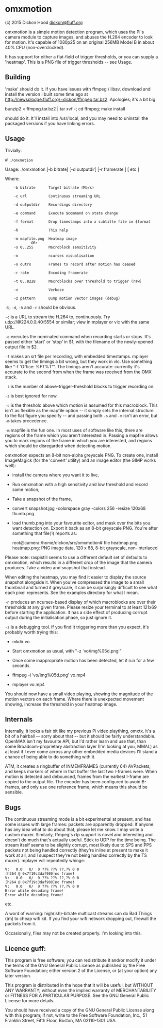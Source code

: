 omxmotion
=========

(c) 2015 Dickon Hood <dickon@fluff.org>

omxmotion is a simple motion detection program, which uses the Pi's camera
module to capture images, and abuses the H.264 encoder to look for motion.
It's capable of 1080p25 on an original 256MB Model B in about 40% CPU
(non-overclocked).

It has support for either a flat-field of trigger thresholds, or you can
supply a 'heatmap'.  This is a PNG file of trigger thresholds -- see Usage.


Building
--------

'make' should do it.  If you have issues with ffmpeg / libav, download and
install the version I built some time ago at
<http://newsplodge.fluff.org/~dickon/ffmpeg.tar.bz2>.  Apologies; it's a bit
big.

bunzip2 < ffmpeg.tar.bz2 | tar xvf -; cd ffmpeg; make install

should do it.  It'll install into /usr/local, and you may need to uninstall
the packaged versions if you have linking errors.


Usage
-----

Trivially:

\# ```./omxmotion```

Usage: ./omxmotion [-b bitrate] [-d outputdir] [-r framerate ] [ etc ]

Where:

        -b bitrate      Target bitrate (Mb/s)

        -c url          Continuous streaming URL

        -d outputdir    Recordings directory

        -e command      Execute $command on state change

        -f format       Drop timestamps into a subtitle file in $format

        -h              This help

        -m mapfile.png  Heatmap image
                OR:
        -s 0..255       Macroblock sensitivity

        -n              ncurses visualisation

        -o outro        Frames to record after motion has ceased

        -r rate         Encoding framerate

        -t 0..8228      Macroblocks over threshold to trigger (raw)

        -v              Verbose

        -z pattern      Dump motion vector images (debug)

        
```-b```, ```-d```, ```-h``` and ```-r``` should be obvious.

```-c``` is a URL to stream the H.264 to, continuously.  Try
udp://@224.0.0.40:5554 or similar; view in mplayer or vlc with the same URL.

```-e``` executes the nominated command when recording starts or stops.  It's
passed either 'start' or 'stop' in $1, with the filename of the newly-opened
output file in $2.

```-f``` makes an srt file per recording, with embedded timestamps.  mplayer
seems to get the timings a bit wrong, but they work in vlc.  Use something
like "-f 'Office: %FT%T'".  The timings aren't accurate: currently it's
accurate to the second from when the frame was received from the OMX stack.

```-t``` is the number of above-trigger-threshold blocks to trigger recording
on.

```-z``` is best ignored for now.

```-s``` is the threshold above which motion is assumed for this macroblock.
This isn't as flexible as the mapfile option -- it simply sets the internal
structure to the flat figure you specify -- and passing both ```-s``` and
```-m``` isn't an error, but ```-m``` takes precedence.

```-m``` mapfile is the fun one.  In most uses of software like this, there are
regions of the frame which you aren't interested in.  Passing a mapfile
allows you to mark regions of the frame in which you are interested, and
regions which should be disregarded when detecting motion.

omxmotion expects an 8-bit non-alpha greyscale PNG.  To create one, install
ImageMagick (for the 'convert' utility) and an image editor (the GIMP works
well):

 * install the camera where you want it to live,

 * Run omxmotion with a high sensitivity and low threshold and record some
   motion,

 * Take a snapshot of the frame,

 * convert snapshot.jpg -colorspace gray -colors 256 -resize 120x68 thumb.png

 * load thumb.png into your favourite editor, and mask over the bits you
   want detection on.  Export it back as an 8-bit greyscale PNG.  You're
   after something that file(1) reports as:

   root@camera:/home/dickon/src/omxmotion# file heatmap.png 
   heatmap.png: PNG image data, 120 x 68, 8-bit grayscale, non-interlaced

Please note: raspistill seems to use a different default set of defaults to
omxmotion, which results in a different crop of the image that the camera
produces.  Take a video and snapshot that instead.

When editing the heatmap, you may find it easier to display the source
snapshot alongside it.  When you've compressed the image to a small
thumbnail and turned it greyscale, it can be surprisingly difficult to see
what each pixel represents.  See the examples directory for what I mean.

```-n``` produces an ncurses-based display of which macroblocks are over
their thresholds at any given frame.  Please resize your terminal to at
least 121x69 before starting the application.  It has a side effect of
producing corrupt output during the initialisation phase, so just ignore it.

```-z``` is a debugging tool.  If you find it triggering more than you expect,
it's probably worth trying this:

 * mkdir vo
 
 * Start omxmotion as usual, with "-z 'vo/img%05d.png'"

 * Once some inappropriate motion has been detected, let it run for a few
   seconds.

 * ffmpeg -i 'vo/img%05d.png' vo.mp4

 * mplayer vo.mp4

You should now have a small video playing, showing the magnitude of the
motion vectors on each frame.  Where there is unexpected movement showing,
increase the threshold in your heatmap image.


Internals
---------

Internally, it looks a fair bit like my previous Pi video plaything, omxtx.
It's a bit of a hairball -- sorry about that -- but it should be fairly
understandable.  OpenMAX isn't my favourite API, but I'd rather learn and
use that, than some Broadcom-proprietary abstraction layer (I'm looking at
you, MMAL) as at least if I ever come across any other embedded media
devices I'll stand a chance of being able to do something with it.

ATM, it creates a ringbuffer of INMEMFRAMES (currently 64) AVPackets, and
keeps markers of where in that buffer the last two I-frames were.  When
motion is detected and debounced, frames from the earliest I-frame are
copied to the output file.  The encoder has been configured to avoid
B-frames, and only use one reference frame, which means this should be
sensible.


Bugs
----

The continuous streaming mode is a bit experimental at present, and has
some issues with large frames: packets are apparently dropped.  If anyone
has any idea what to do about that, please let me know.  I may write a
custom muxer.  Similarly, ffmpeg's rtp support is novel and interesting and
doesn't do much that's actually useful.  Stick to UDP for the time being.
The stream itself seems to be slightly corrupt, most likely due to SPS and
PPS packets not being handled correctly (they're inline at present to make
it work at all, and I suspect they're not being handled correctly by the TS
muxer).  mplayer will repeatedly whinge:

	V:   0.0   0/  0 ??% ??% ??,?% 0 0 
	[h264 @ 0x7f19c3daf900]no frame!
	V:   0.0   0/  0 ??% ??% ??,?% 0 0 
	[h264 @ 0x7f19c3daf900]no frame!
	V:   0.0   0/  0 ??% ??% ??,?% 0 0 
	Error while decoding frame!
	Error while decoding frame!

etc.

A word of warning: high(ish)-bitrate multicast streams can do Bad Things
(tm) to cheap wifi kit.  If you find your wifi network dropping out,
firewall the packets from it.

Occasionally, files may not be created properly.  I'm looking into this.


Licence guff:
-------------

This program is free software; you can redistribute it and/or modify it
under the terms of the GNU General Public License as published by the Free
Software Foundation; either version 2 of the License, or (at your option)
any later version.

This program is distributed in the hope that it will be useful, but WITHOUT
ANY WARRANTY; without even the implied warranty of MERCHANTABILITY or
FITNESS FOR A PARTICULAR PURPOSE.  See the GNU General Public License for
more details.

You should have received a copy of the GNU General Public License along with
this program; if not, write to the Free Software Foundation, Inc., 51
Franklin Street, Fifth Floor, Boston, MA 02110-1301 USA.


